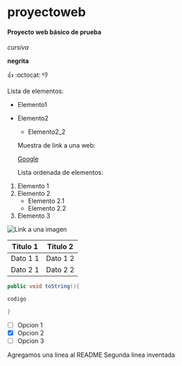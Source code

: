 # proyectoweb
#### Proyecto web básico de prueba
*cursiva*

**negrita**

:+1:
:octocat:
:-1:

Lista de elementos:

* Elemento1
* Elemento2
  * Elemento2_2

  Muestra de link a una web:

  [Google](https://www.google.es/?gfe_rd=cr&dcr=0&ei=_sE8Wuz3CImaX9K9ivgD)

  Lista ordenada de elementos:

 1. Elemento 1
 2. Elemento 2
     * Elemento 2.1
     * Elemento 2.2
 3. Elemento 3  

![Link a una imagen](https://d1u5p3l4wpay3k.cloudfront.net/dota2_gamepedia/thumb/2/22/Team_logo_Fnatic.png/256px-Team_logo_Fnatic.png?version=8aa01013d967a86d26b06213cbc4af8)

Titulo 1 | Titulo 2
---------|---------
Dato 1 1 |  Dato 1 2
Dato 2 1 |  Dato 2 2

```java
public void toString(){

codigo

}
```

- [ ] Opcion 1
- [x] Opcion 2
- [ ] Opcion 3

Agregamos una linea al README
Segunda linea inventada
